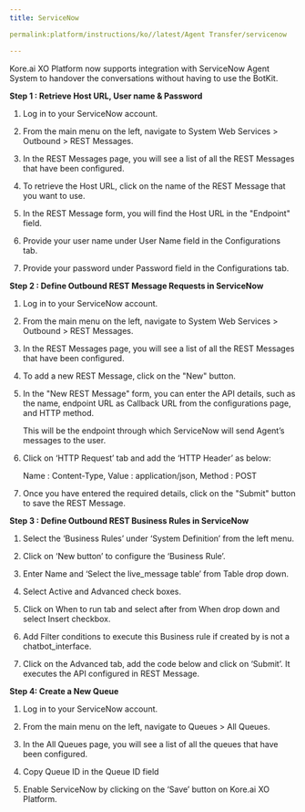 ```yaml
---
title: ServiceNow

permalink:platform/instructions/ko//latest/Agent Transfer/servicenow

---
```

Kore.ai XO Platform now supports integration with ServiceNow Agent System to handover the conversations without having to use the BotKit. 

<container>

**Step 1 : Retrieve Host URL, User name & Password**

1. Log in to your ServiceNow account.
   
2. From the main menu on the left, navigate to System Web Services > Outbound > REST Messages.
   
3. In the REST Messages page, you will see a list of all the REST Messages that have been configured.
   
4. To retrieve the Host URL, click on the name of the REST Message that you want to use.
   
5. In the REST Message form, you will find the Host URL in the "Endpoint" field.
   
6. Provide your user name under User Name field in the Configurations tab.
   
7. Provide your password under Password field in the Configurations tab.

</container>

<container>

**Step 2 : Define Outbound REST Message Requests in ServiceNow**

1. Log in to your ServiceNow account.
   
2. From the main menu on the left, navigate to System Web Services > Outbound > REST Messages.
   
3. In the REST Messages page, you will see a list of all the REST Messages that have been configured.   
   
4. To add a new REST Message, click on the "New" button.
   
5. In the "New REST Message" form, you can enter the API details, such as the name, endpoint URL as Callback URL from the configurations page, and HTTP method.   
  
   This will be the endpoint through which ServiceNow will send Agent’s messages to the user.

6. Click on ‘HTTP Request’ tab and add the ‘HTTP Header’ as below:

   Name : Content-Type, Value : application/json, Method : POST

5. Once you have entered the required details, click on the "Submit" button to save the REST Message.

</container>

<container>
 
**Step 3 : Define Outbound REST Business Rules in ServiceNow**
 
1. Select the ‘Business Rules’ under ‘System Definition’ from the left menu.
   
2. Click on ‘New button’ to configure the ‘Business Rule’.
   
3. Enter Name and ‘Select the live_message table’ from Table drop down.
   
4. Select Active and Advanced check boxes.
   
5. Click on When to run tab and select after from When drop down and select Insert checkbox.
   
6. Add Filter conditions to execute this Business rule if created by is not a chatbot_interface.
   
7. Click on the Advanced tab, add the code below and click on ‘Submit’. It executes the API configured in REST Message.

</container>

<container>
 
**Step 4: Create a New Queue**
 
1. Log in to your ServiceNow account.
   
2. From the main menu on the left, navigate to Queues > All Queues.
   
3. In the All Queues page, you will see a list of all the queues that have been configured.
   
4. Copy Queue ID in the Queue ID field
   
5. Enable ServiceNow by clicking on the ‘Save’ button on Kore.ai XO Platform.

</container>


